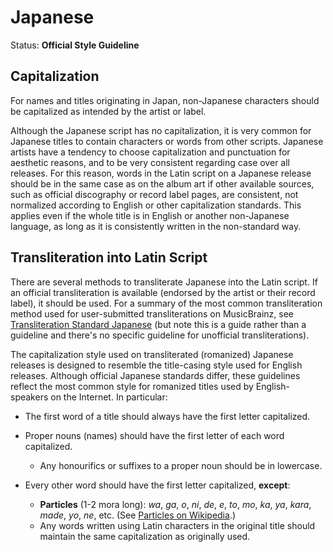 # Japanese

Status: **Official Style Guideline**

[comment]: https://musicbrainz.org/doc/Style/Language/Japanese

## Capitalization

For names and titles originating in Japan, non-Japanese characters should be capitalized as intended by the artist or label.

Although the Japanese script has no capitalization, it is very common for Japanese titles to contain characters or words from other scripts. Japanese artists have a tendency to choose capitalization and punctuation for aesthetic reasons, and to be very consistent regarding case over all releases. For this reason, words in the Latin script on a Japanese release should be in the same case as on the album art if other available sources, such as official discography or record label pages, are consistent, not normalized according to English or other capitalization standards. This applies even if the whole title is in English or another non-Japanese language, as long as it is consistently written in the non-standard way.


## Transliteration into Latin Script

There are several methods to transliterate Japanese into the Latin script. If an official transliteration is available (endorsed by the artist or their record label), it should be used. For a summary of the most common transliteration method used for user-submitted transliterations on MusicBrainz, see [Transliteration Standard Japanese](https://musicbrainz.org/doc/User:Kepstin/Transliteration_Standard_Japanese) (but note this is a guide rather than a guideline and there's no specific guideline for unofficial transliterations).

The capitalization style used on transliterated (romanized) Japanese releases is designed to resemble the title-casing style used for English releases. Although official Japanese standards differ, these guidelines reflect the most common style for romanized titles used by English-speakers on the Internet. In particular:

- The first word of a title should always have the first letter capitalized.
- Proper nouns (names) should have the first letter of each word capitalized.

    - Any honourifics or suffixes to a proper noun should be in lowercase.

- Every other word should have the first letter capitalized, **except**:

    - **Particles** (1-2 mora long): *wa*, *ga*, *o*, *ni*, *de*, *e*, *to*, *mo*, *ka*, *ya*, *kara*, *made*, *yo*, *ne*, etc. (See [Particles on Wikipedia](https://en.wikipedia.org/wiki/Japanese_grammar#Particles).)
    - Any words written using Latin characters in the original title should maintain the same capitalization as originally used.
